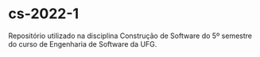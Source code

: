 # cs-2022-1
Repositório utilizado na disciplina Construção de Software do 5º semestre do curso de Engenharia de Software da UFG.
